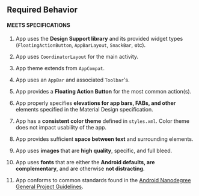 ## Required Behavior

#### MEETS SPECIFICATIONS
1. App uses the <b>Design Support library</b> and its provided widget types 
(```FloatingActionButton```, ```AppBarLayout```, ```SnackBar```, etc).

2. App uses ```CoordinatorLayout``` for the main activity.

3. App theme extends from ```AppCompat```.

4. App uses an ```AppBar``` and associated ```Toolbar```'s.

5. App provides a <b>Floating Action Button</b> for the most common action(s).

6. App properly specifies <b>elevations for app bars, FABs, and other</b> elements specified in the Material Design specification.

7. App has a <b>consistent color theme</b> defined in ```styles.xml```. Color theme does not impact usability of the app.

8. App provides sufficient <b>space between text</b> and surrounding elements.

9. App uses <b>images </b>that are <b>high quality</b>, specific, and full bleed.

10. App uses <b>fonts</b> that are either the <b>Android defaults, are complementary</b>, and are otherwise <b>not distracting</b>.

11. App conforms to common standards found in the [Android Nanodegree General Project Guidelines](http://udacity.github.io/android-nanodegree-guidelines/core.html).